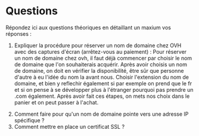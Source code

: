 # Questions

Répondez ici aux questions théoriques en détaillant un maxium vos réponses :

1) Expliquer la procédure pour réserver un nom de domaine chez OVH avec des captures d'écran (arrêtez-vous au paiement) :
   Pour réserver un nom de domaine chez ovh, il faut déjà commencer par choisir le nom de domaine que l'on souhaiterais acquérir.
   Après avoir choisis un nom de domaine, on doit en vérifier la disponibilité, être sûr que personne d'autre à eu l'idée du nom la avant nous.
   Choisir l'extension du nom de domaine, et bien y reflechir également si par exemple on prend que le fr et si on pense à se développer plus à l'étranger pourquoi pas prendre un .com également.
   Après avoir fait ces étapes, on mets nos choix dans le panier et on peut passer à l'achat.

2. Comment faire pour qu'un nom de domaine pointe vers une adresse IP spécifique ?
3. Comment mettre en place un certificat SSL ?
